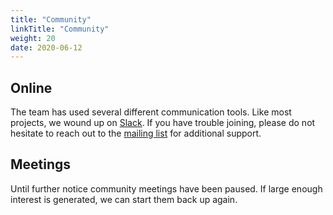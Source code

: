 ```yaml
---
title: "Community"
linkTitle: "Community"
weight: 20
date: 2020-06-12
---
```


## Online

The team has used several different communication tools.
Like most projects, we wound up on [Slack].
If you have trouble joining, please do not hesitate to reach out to the [mailing list](mailto:community@deps.cloud) for additional support.

## Meetings

Until further notice community meetings have been paused.
If large enough interest is generated, we can start them back up again.

<br/>

[Slack]: https://join.slack.com/t/deps-cloud/shared_invite/zt-fd03dm8x-L5Vxh07smWr_vlK9Qg9q5A
